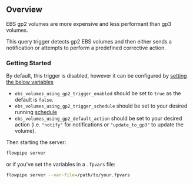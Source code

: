 ## Overview

EBS gp2 volumes are more expensive and less performant than gp3 volumes.

This query trigger detects gp2 EBS volumes and then either sends a notification or attempts to perform a predefined corrective action.

### Getting Started

By default, this trigger is disabled, however it can be configured by [setting the below variables](https://flowpipe.io/docs/build/mod-variables#passing-input-variables)
- `ebs_volumes_using_gp2_trigger_enabled` should be set to `true` as the default is `false`.
- `ebs_volumes_using_gp2_trigger_schedule` should be set to your desired running [schedule](https://flowpipe.io/docs/flowpipe-hcl/trigger/schedule#more-examples)
- `ebs_volumes_using_gp2_default_action` should be set to your desired action (i.e. `"notify"` for notifications or `"update_to_gp3"` to update the volume).

Then starting the server:
```sh
flowpipe server
```

or if you've set the variables in a `.fpvars` file:
```sh
flowpipe server --var-file=/path/to/your.fpvars
```